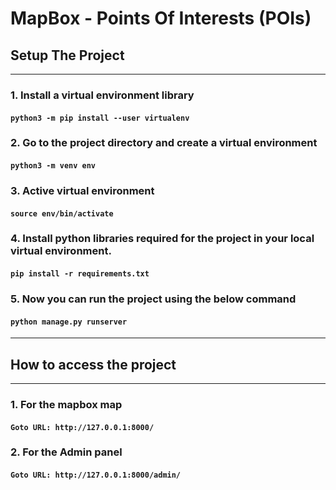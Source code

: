 # MapBox - Points Of Interests (POIs)

## Setup The Project
________________________________________

### 1. Install a virtual environment library
#### `python3 -m pip install --user virtualenv`

### 2. Go to the project directory and create a virtual environment
#### `python3 -m venv env`

### 3. Active virtual environment
#### `source env/bin/activate`

### 4. Install python libraries required for the project in your local virtual environment.
#### `pip install -r requirements.txt`

### 5. Now you can run the project using the below command
#### `python manage.py runserver`


________________________________________
## How to access the project
________________________________________

### 1. For the mapbox map
#### `Goto URL: http://127.0.0.1:8000/`

### 2. For the Admin panel
#### `Goto URL: http://127.0.0.1:8000/admin/`
